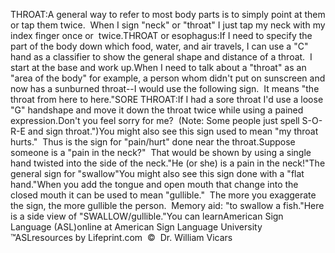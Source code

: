 THROAT:A general way to refer to most body parts is to simply point at them or tap 
	them twice.  When I sign "neck" or "throat" I just tap my neck with my 
	index finger once or  twice.THROAT or esophagus:If I need to specify the part of the body down which food, water, and air 
	travels, I can use a "C" hand as a classifier to show the general shape and 
	distance of a throat.  I start at the base and work up.When I need to talk about a "throat" as an "area of the body" for 
	example, a person whom didn't put on sunscreen and now has a sunburned 
	throat--I would use the following sign.  It means "the throat from here 
	to here."SORE THROAT:If I had a sore throat I'd use a loose "G" handshape and move it down the 
	throat twice while using a pained expression.Don't you feel sorry for me?  (Note: Some people just spell S-O-R-E and 
	sign throat.")You might also see this sign used to mean "my throat hurts."  Thus 
	is the sign for "pain/hurt" done near the throat.Suppose someone is a "pain in the neck?"  That would be shown by 
	using a single hand twisted into the side of the neck."He (or she) is a pain in the neck!"The general sign for "swallow"You might also see this sign done with a "flat hand."When you add the tongue and open mouth that change into the closed mouth it 
	can be used to mean "gullible."  The more you exaggerate the sign, the 
	more gullible the person.  Memory aid: "to swallow a fish."Here is a side view of "SWALLOW/gullible."You can learnAmerican Sign Language (ASL)online at American Sign Language University ™ASLresources by Lifeprint.com  ©  Dr. William Vicars
